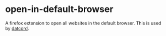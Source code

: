 # open-in-default-browser
A firefox extension to open all websites in the default browser. This is used by [datcord](https://github.com/gamingdoom/datcord).

